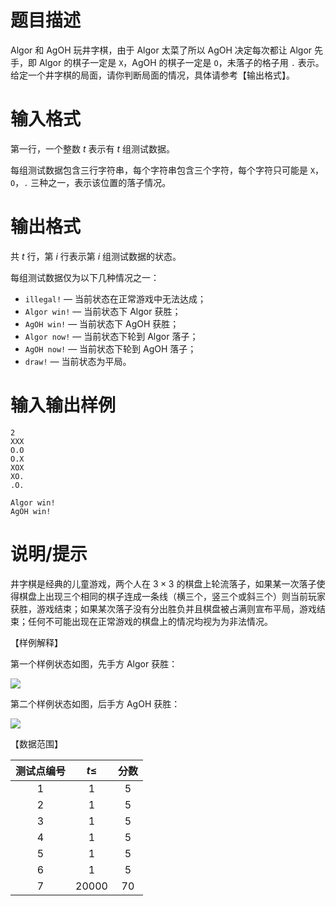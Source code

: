 # 题目描述

Algor 和 AgOH 玩井字棋，由于 Algor 太菜了所以 AgOH 决定每次都让 Algor 先手，即 Algor 的棋子一定是 `X`，AgOH 的棋子一定是 `O`，未落子的格子用 `.` 表示。给定一个井字棋的局面，请你判断局面的情况，具体请参考【输出格式】。

# 输入格式

第一行，一个整数 $t$ 表示有 $t$ 组测试数据。

每组测试数据包含三行字符串，每个字符串包含三个字符，每个字符只可能是 `X`，`O`，`.` 三种之一，表示该位置的落子情况。

# 输出格式

共 $t$ 行，第 $i$ 行表示第 $i$ 组测试数据的状态。

每组测试数据仅为以下几种情况之一：

* `illegal!` — 当前状态在正常游戏中无法达成；
* `Algor win!` — 当前状态下 Algor 获胜；
* `AgOH win!` — 当前状态下 AgOH 获胜；
* `Algor now!` — 当前状态下轮到 Algor 落子；
* `AgOH now!` — 当前状态下轮到 AgOH 落子；
* `draw!` — 当前状态为平局。

# 输入输出样例

```input1
2
XXX
O.O
O.X
XOX
XO.
.O.
```

```output1
Algor win!
AgOH win!
```

# 说明/提示

井字棋是经典的儿童游戏，两个人在 $3 \times 3$ 的棋盘上轮流落子，如果某一次落子使得棋盘上出现三个相同的棋子连成一条线（横三个，竖三个或斜三个）则当前玩家获胜，游戏结束；如果某次落子没有分出胜负并且棋盘被占满则宣布平局，游戏结束；任何不可能出现在正常游戏的棋盘上的情况均视为为非法情况。

【样例解释】

第一个样例状态如图，先手方 Algor 获胜：

![](file://1.png)

第二个样例状态如图，后手方 AgOH 获胜：

![](file://2.png)

【数据范围】

| 测试点编号 | $t \leq$ | 分数  |
| :--------: | :------: | :---: |
|     1      |    1     |   5   |
|     2      |    1     |   5   |
|     3      |    1     |   5   |
|     4      |    1     |   5   |
|     5      |    1     |   5   |
|     6      |    1     |   5   |
|     7      |  20000   |  70   |
